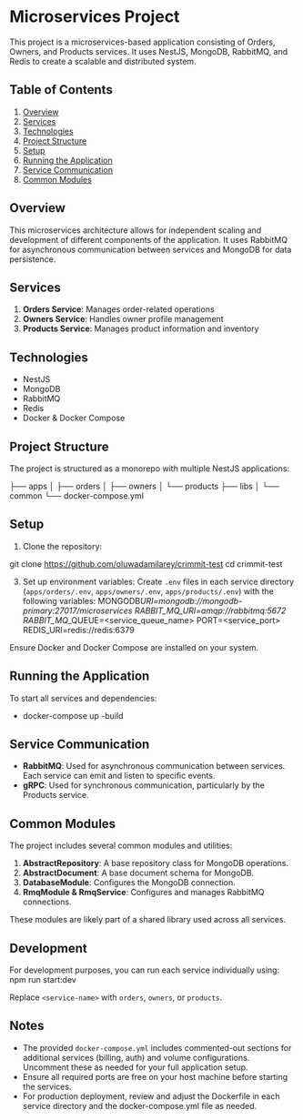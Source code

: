 # Microservices Project

This project is a microservices-based application consisting of Orders, Owners, and Products services. It uses NestJS, MongoDB, RabbitMQ, and Redis to create a scalable and distributed system.

## Table of Contents

1. [Overview](#overview)
2. [Services](#services)
3. [Technologies](#technologies)
4. [Project Structure](#project-structure)
5. [Setup](#setup)
6. [Running the Application](#running-the-application)
7. [Service Communication](#service-communication)
8. [Common Modules](#common-modules)

## Overview

This microservices architecture allows for independent scaling and development of different components of the application. It uses RabbitMQ for asynchronous communication between services and MongoDB for data persistence.

## Services

1. **Orders Service**: Manages order-related operations
2. **Owners Service**: Handles owner profile management
3. **Products Service**: Manages product information and inventory

## Technologies

- NestJS
- MongoDB
- RabbitMQ
- Redis
- Docker & Docker Compose

## Project Structure

The project is structured as a monorepo with multiple NestJS applications:

├── apps
│ ├── orders
│ ├── owners
│ └── products
├── libs
│ └── common
└── docker-compose.yml

## Setup

1. Clone the repository:

git clone https://github.com/oluwadamilarey/crimmit-test
cd crimmit-test

3. Set up environment variables:
   Create `.env` files in each service directory (`apps/orders/.env`, `apps/owners/.env`, `apps/products/.env`) with the following variables:
   MONGODB*URI=mongodb://mongodb-primary:27017/microservices
   RABBIT_MQ_URI=amqp://rabbitmq:5672
   RABBIT_MQ*<SERVICE>\_QUEUE=<service_queue_name>
   PORT=<service_port>
   REDIS_URI=redis://redis:6379

Ensure Docker and Docker Compose are installed on your system.

## Running the Application

To start all services and dependencies:

- docker-compose up -build

## Service Communication

- **RabbitMQ**: Used for asynchronous communication between services. Each service can emit and listen to specific events.
- **gRPC**: Used for synchronous communication, particularly by the Products service.

## Common Modules

The project includes several common modules and utilities:

1. **AbstractRepository**: A base repository class for MongoDB operations.
2. **AbstractDocument**: A base document schema for MongoDB.
3. **DatabaseModule**: Configures the MongoDB connection.
4. **RmqModule & RmqService**: Configures and manages RabbitMQ connections.

These modules are likely part of a shared library used across all services.

## Development

For development purposes, you can run each service individually using: npm run start:dev <service-name>

Replace `<service-name>` with `orders`, `owners`, or `products`.

## Notes

- The provided `docker-compose.yml` includes commented-out sections for additional services (billing, auth) and volume configurations. Uncomment these as needed for your full application setup.
- Ensure all required ports are free on your host machine before starting the services.
- For production deployment, review and adjust the Dockerfile in each service directory and the docker-compose.yml file as needed.
